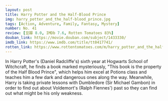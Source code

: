 ```yaml
---
layout: post 
title: Harry Potter and the Half-Blood Prince
img: harry_potter_and_the_half-blood_prince.jpg
tags: [Action, Adventure, Family, Fantasy, Mystery]
number: No. 41
review: [豆瓣 8.0, IMDb 7.6, Rotten Tomatoes 83%]
douban_link: https://movie.douban.com/subject/1433330/
imdb_link: https://www.imdb.com/title/tt0417741/
rotten_link: https://www.rottentomatoes.com/m/harry_potter_and_the_half_blood_prince
---
```


In Harry Potter's (Daniel Radcliffe's) sixth year at Hogwarts School of Witchcraft, he finds a book marked mysteriously, "This book is the property of the Half Blood Prince", which helps him excel at Potions class and teaches him a few dark and dangerous ones along the way. Meanwhile, Harry is taking private lessons with Dumbledore (Sir Michael Gambon) in order to find out about Voldemort's (Ralph Fiennes') past so they can find out what might be his only weakness.